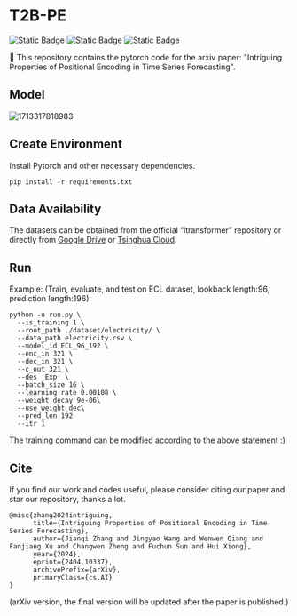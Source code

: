 # T2B-PE

![Static Badge](https://img.shields.io/badge/Time_Series_Forecasting-green)
![Static Badge](https://img.shields.io/badge/Positional_Embedding-Transformer-blue)
![Static Badge](https://img.shields.io/badge/to_be_continue-orange)

🥇 This repository contains the pytorch code for the arxiv paper: "Intriguing Properties of Positional Encoding in Time Series Forecasting".

## Model

![1713317818983](https://github.com/jlu-phyComputer/T2B-PE/assets/45681444/bd514017-1d60-4597-97ed-3b6d673ab899)


## Create Environment

Install Pytorch and other necessary dependencies.

```
pip install -r requirements.txt
```

## Data Availability

The datasets can be obtained from the official “itransformer” repository or directly from [Google Drive](https://drive.google.com/file/d/1l51QsKvQPcqILT3DwfjCgx8Dsg2rpjot/view?usp=drive_link) or [Tsinghua Cloud](https://cloud.tsinghua.edu.cn/f/2ea5ca3d621e4e5ba36a/).

## Run

Example: (Train, evaluate, and test on ECL dataset, lookback length:96, prediction length:196):

```
python -u run.py \
  --is_training 1 \
  --root_path ./dataset/electricity/ \
  --data_path electricity.csv \
  --model_id ECL_96_192 \
  --enc_in 321 \
  --dec_in 321 \
  --c_out 321 \
  --des 'Exp' \
  --batch_size 16 \
  --learning_rate 0.00108 \
  --weight_decay 9e-06\
  --use_weight_dec\
  --pred_len 192
  --itr 1
```

The training command can be modified according to the above statement :)

## Cite

If you find our work and codes useful, please consider citing our paper and star our repository, thanks a lot.

```
@misc{zhang2024intriguing,
      title={Intriguing Properties of Positional Encoding in Time Series Forecasting}, 
      author={Jianqi Zhang and Jingyao Wang and Wenwen Qiang and Fanjiang Xu and Changwen Zheng and Fuchun Sun and Hui Xiong},
      year={2024},
      eprint={2404.10337},
      archivePrefix={arXiv},
      primaryClass={cs.AI}
}
```

(arXiv version, the final version will be updated after the paper is published.)

